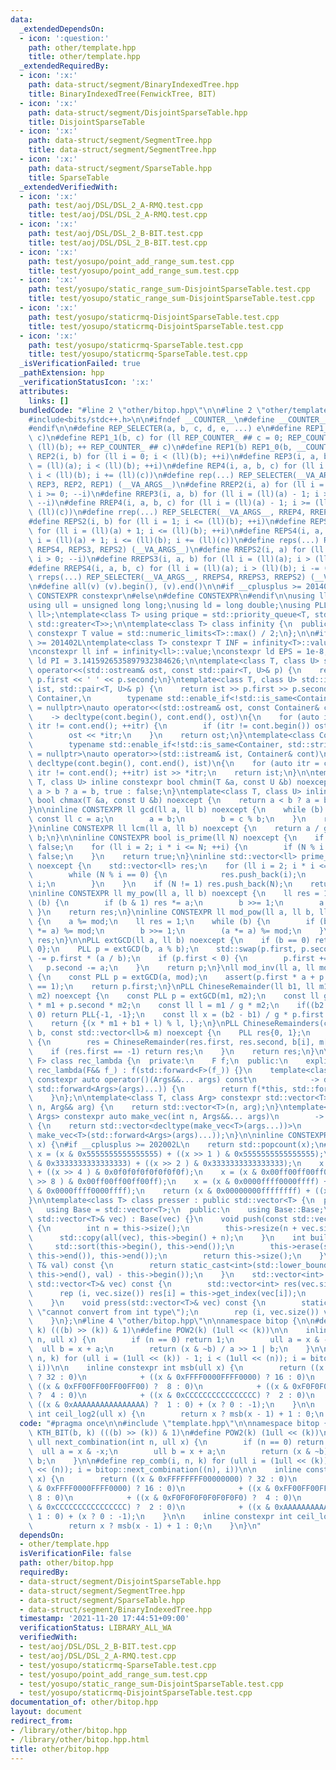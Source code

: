 ```yaml
---
data:
  _extendedDependsOn:
  - icon: ':question:'
    path: other/template.hpp
    title: other/template.hpp
  _extendedRequiredBy:
  - icon: ':x:'
    path: data-struct/segment/BinaryIndexedTree.hpp
    title: BinaryIndexedTree(FenwickTree, BIT)
  - icon: ':x:'
    path: data-struct/segment/DisjointSparseTable.hpp
    title: DisjointSparseTable
  - icon: ':x:'
    path: data-struct/segment/SegmentTree.hpp
    title: data-struct/segment/SegmentTree.hpp
  - icon: ':x:'
    path: data-struct/segment/SparseTable.hpp
    title: SparseTable
  _extendedVerifiedWith:
  - icon: ':x:'
    path: test/aoj/DSL/DSL_2_A-RMQ.test.cpp
    title: test/aoj/DSL/DSL_2_A-RMQ.test.cpp
  - icon: ':x:'
    path: test/aoj/DSL/DSL_2_B-BIT.test.cpp
    title: test/aoj/DSL/DSL_2_B-BIT.test.cpp
  - icon: ':x:'
    path: test/yosupo/point_add_range_sum.test.cpp
    title: test/yosupo/point_add_range_sum.test.cpp
  - icon: ':x:'
    path: test/yosupo/static_range_sum-DisjointSparseTable.test.cpp
    title: test/yosupo/static_range_sum-DisjointSparseTable.test.cpp
  - icon: ':x:'
    path: test/yosupo/staticrmq-DisjointSparseTable.test.cpp
    title: test/yosupo/staticrmq-DisjointSparseTable.test.cpp
  - icon: ':x:'
    path: test/yosupo/staticrmq-SparseTable.test.cpp
    title: test/yosupo/staticrmq-SparseTable.test.cpp
  _isVerificationFailed: true
  _pathExtension: hpp
  _verificationStatusIcon: ':x:'
  attributes:
    links: []
  bundledCode: "#line 2 \"other/bitop.hpp\"\n\n#line 2 \"other/template.hpp\"\n\n\
    #include<bits/stdc++.h>\n\n#ifndef __COUNTER__\n#define __COUNTER__ __LINE__\n\
    #endif\n\n#define REP_SELECTER(a, b, c, d, e, ...) e\n#define REP1_0(b, c) REP1_1(b,\
    \ c)\n#define REP1_1(b, c) for (ll REP_COUNTER_ ## c = 0; REP_COUNTER_ ## c <\
    \ (ll)(b); ++ REP_COUNTER_ ## c)\n#define REP1(b) REP1_0(b, __COUNTER__)\n#define\
    \ REP2(i, b) for (ll i = 0; i < (ll)(b); ++i)\n#define REP3(i, a, b) for (ll i\
    \ = (ll)(a); i < (ll)(b); ++i)\n#define REP4(i, a, b, c) for (ll i = (ll)(a);\
    \ i < (ll)(b); i += (ll)(c))\n#define rep(...) REP_SELECTER(__VA_ARGS__, REP4,\
    \ REP3, REP2, REP1) (__VA_ARGS__)\n#define RREP2(i, a) for (ll i = (ll)(a) - 1;\
    \ i >= 0; --i)\n#define RREP3(i, a, b) for (ll i = (ll)(a) - 1; i >= (ll)(b);\
    \ --i)\n#define RREP4(i, a, b, c) for (ll i = (ll)(a) - 1; i >= (ll)(b); i -=\
    \ (ll)(c))\n#define rrep(...) REP_SELECTER(__VA_ARGS__, RREP4, RREP3, RREP2) (__VA_ARGS__)\n\
    #define REPS2(i, b) for (ll i = 1; i <= (ll)(b); ++i)\n#define REPS3(i, a, b)\
    \ for (ll i = (ll)(a) + 1; i <= (ll)(b); ++i)\n#define REPS4(i, a, b, c) for (ll\
    \ i = (ll)(a) + 1; i <= (ll)(b); i += (ll)(c))\n#define reps(...) REP_SELECTER(__VA_ARGS__,\
    \ REPS4, REPS3, REPS2) (__VA_ARGS__)\n#define RREPS2(i, a) for (ll i = (ll)(a);\
    \ i > 0; --i)\n#define RREPS3(i, a, b) for (ll i = (ll)(a); i > (ll)(b); --i)\n\
    #define RREPS4(i, a, b, c) for (ll i = (ll)(a); i > (ll)(b); i -= (ll)(c))\n#define\
    \ rreps(...) REP_SELECTER(__VA_ARGS__, RREPS4, RREPS3, RREPS2) (__VA_ARGS__)\n\
    \n#define all(v) (v).begin(), (v).end()\n\n#if __cplusplus >= 201402L\n#define\
    \ CONSTEXPR constexpr\n#else\n#define CONSTEXPR\n#endif\n\nusing ll = long long;\n\
    using ull = unsigned long long;\nusing ld = long double;\nusing PLL = std::pair<ll,\
    \ ll>;\ntemplate<class T> using prique = std::priority_queue<T, std::vector<T>,\
    \ std::greater<T>>;\n\ntemplate<class T> class infinity {\n  public:\n    static\
    \ constexpr T value = std::numeric_limits<T>::max() / 2;\n};\n\n#if __cplusplus\
    \ >= 201402L\ntemplate<class T> constexpr T INF = infinity<T>::value;\n#endif\n\
    \nconstexpr ll inf = infinity<ll>::value;\nconstexpr ld EPS = 1e-8;\nconstexpr\
    \ ld PI = 3.1415926535897932384626;\n\ntemplate<class T, class U> std::ostream&\
    \ operator<<(std::ostream& ost, const std::pair<T, U>& p) {\n    return ost <<\
    \ p.first << ' ' << p.second;\n}\ntemplate<class T, class U> std::istream& operator<<(std::istream&\
    \ ist, std::pair<T, U>& p) {\n    return ist >> p.first >> p.second;\n}\n\ntemplate<class\
    \ Container,\n        typename std::enable_if<!std::is_same<Container, std::string>::value>::type*\
    \ = nullptr>\nauto operator<<(std::ostream& ost, const Container& cont)\n    \
    \    -> decltype(cont.begin(), cont.end(), ost)\n{\n    for (auto itr = cont.begin();\
    \ itr != cont.end(); ++itr) {\n        if (itr != cont.begin()) ost << ' ';\n\
    \        ost << *itr;\n    }\n    return ost;\n}\ntemplate<class Container,\n\
    \        typename std::enable_if<!std::is_same<Container, std::string>::value>::type*\
    \ = nullptr>\nauto operator>>(std::istream& ist, Container& cont)\n        ->\
    \ decltype(cont.begin(), cont.end(), ist)\n{\n    for (auto itr = cont.begin();\
    \ itr != cont.end(); ++itr) ist >> *itr;\n    return ist;\n}\n\ntemplate<class\
    \ T, class U> inline constexpr bool chmin(T &a, const U &b) noexcept {\n    return\
    \ a > b ? a = b, true : false;\n}\ntemplate<class T, class U> inline constexpr\
    \ bool chmax(T &a, const U &b) noexcept {\n    return a < b ? a = b, true : false;\n\
    }\n\ninline CONSTEXPR ll gcd(ll a, ll b) noexcept {\n    while (b) {\n       \
    \ const ll c = a;\n        a = b;\n        b = c % b;\n    }\n    return a;\n\
    }\ninline CONSTEXPR ll lcm(ll a, ll b) noexcept {\n    return a / gcd(a, b) *\
    \ b;\n}\n\ninline CONSTEXPR bool is_prime(ll N) noexcept {\n    if (N <= 1) return\
    \ false;\n    for (ll i = 2; i * i <= N; ++i) {\n        if (N % i == 0) return\
    \ false;\n    }\n    return true;\n}\ninline std::vector<ll> prime_factor(ll N)\
    \ noexcept {\n    std::vector<ll> res;\n    for (ll i = 2; i * i <= N; ++i) {\n\
    \        while (N % i == 0) {\n            res.push_back(i);\n            N /=\
    \ i;\n        }\n    }\n    if (N != 1) res.push_back(N);\n    return res;\n}\n\
    \ninline CONSTEXPR ll my_pow(ll a, ll b) noexcept {\n    ll res = 1;\n    while\
    \ (b) {\n        if (b & 1) res *= a;\n        b >>= 1;\n        a *= a;\n   \
    \ }\n    return res;\n}\ninline CONSTEXPR ll mod_pow(ll a, ll b, ll mod) noexcept\
    \ {\n    a %= mod;\n    ll res = 1;\n    while (b) {\n        if (b & 1) (res\
    \ *= a) %= mod;\n        b >>= 1;\n        (a *= a) %= mod;\n    }\n    return\
    \ res;\n}\n\nPLL extGCD(ll a, ll b) noexcept {\n    if (b == 0) return PLL{1,\
    \ 0};\n    PLL p = extGCD(b, a % b);\n    std::swap(p.first, p.second);\n    p.second\
    \ -= p.first * (a / b);\n    if (p.first < 0) {\n        p.first += b;\n     \
    \   p.second -= a;\n    }\n    return p;\n}\nll mod_inv(ll a, ll mod) noexcept\
    \ {\n    const PLL p = extGCD(a, mod);\n    assert(p.first * a + p.second * mod\
    \ == 1);\n    return p.first;\n}\nPLL ChineseRemainder(ll b1, ll m1, ll b2, ll\
    \ m2) noexcept {\n    const PLL p = extGCD(m1, m2);\n    const ll g = p.first\
    \ * m1 + p.second * m2;\n    const ll l = m1 / g * m2;\n    if((b2 - b1) % g !=\
    \ 0) return PLL{-1, -1};\n    const ll x = (b2 - b1) / g * p.first % (m2 / g);\n\
    \    return {(x * m1 + b1 + l) % l, l};\n}\nPLL ChineseRemainders(const std::vector<ll>&\
    \ b, const std::vector<ll>& m) noexcept {\n    PLL res{0, 1};\n    rep (i, b.size())\
    \ {\n        res = ChineseRemainder(res.first, res.second, b[i], m[i]);\n    \
    \    if (res.first == -1) return res;\n    }\n    return res;\n}\n\ntemplate<class\
    \ F> class rec_lambda {\n  private:\n    F f;\n  public:\n    explicit constexpr\
    \ rec_lambda(F&& f_) : f(std::forward<F>(f_)) {}\n    template<class... Args>\
    \ constexpr auto operator()(Args&&... args) const\n            -> decltype(f(*this,\
    \ std::forward<Args>(args)...)) {\n        return f(*this, std::forward<Args>(args)...);\n\
    \    }\n};\n\ntemplate<class T, class Arg> constexpr std::vector<T> make_vec(int\
    \ n, Arg&& arg) {\n    return std::vector<T>(n, arg);\n}\ntemplate<class T, class...\
    \ Args> constexpr auto make_vec(int n, Args&&... args)\n        -> std::vector<decltype(make_vec<T>(args...))>\
    \ {\n    return std::vector<decltype(make_vec<T>(args...))>\n               (n,\
    \ make_vec<T>(std::forward<Args>(args)...));\n}\n\ninline CONSTEXPR int popcnt(ull\
    \ x) {\n#if __cplusplus >= 202002L\n    return std::popcount(x);\n#endif\n   \
    \ x = (x & 0x5555555555555555) + ((x >> 1 ) & 0x5555555555555555);\n    x = (x\
    \ & 0x3333333333333333) + ((x >> 2 ) & 0x3333333333333333);\n    x = (x & 0x0f0f0f0f0f0f0f0f)\
    \ + ((x >> 4 ) & 0x0f0f0f0f0f0f0f0f);\n    x = (x & 0x00ff00ff00ff00ff) + ((x\
    \ >> 8 ) & 0x00ff00ff00ff00ff);\n    x = (x & 0x0000ffff0000ffff) + ((x >> 16)\
    \ & 0x0000ffff0000ffff);\n    return (x & 0x00000000ffffffff) + ((x >> 32) & 0x00000000ffffffff);\n\
    }\n\ntemplate<class T> class presser : public std::vector<T> {\n  private:\n \
    \   using Base = std::vector<T>;\n  public:\n    using Base::Base;\n    presser(const\
    \ std::vector<T>& vec) : Base(vec) {}\n    void push(const std::vector<T>& vec)\
    \ {\n        int n = this->size();\n        this->resize(n + vec.size());\n  \
    \      std::copy(all(vec), this->begin() + n);\n    }\n    int build() {\n   \
    \     std::sort(this->begin(), this->end());\n        this->erase(std::unique(this->begin(),\
    \ this->end()), this->end());\n        return this->size();\n    }\n    int get_index(const\
    \ T& val) const {\n        return static_cast<int>(std::lower_bound(this->begin(),\
    \ this->end(), val) - this->begin());\n    }\n    std::vector<int> pressed(const\
    \ std::vector<T>& vec) const {\n        std::vector<int> res(vec.size());\n  \
    \      rep (i, vec.size()) res[i] = this->get_index(vec[i]);\n        return res;\n\
    \    }\n    void press(std::vector<T>& vec) const {\n        static_assert(std::is_integral<T>::value,\
    \ \"cannot convert from int type\");\n        rep (i, vec.size()) vec[i] = this->get_index(vec[i]);\n\
    \    }\n};\n#line 4 \"other/bitop.hpp\"\n\nnamespace bitop {\n\n#define KTH_BIT(b,\
    \ k) (((b) >> (k)) & 1)\n#define POW2(k) (1ull << (k))\n\n    inline ull next_combination(int\
    \ n, ull x) {\n        if (n == 0) return 1;\n        ull a = x & -x;\n      \
    \  ull b = x + a;\n        return (x & ~b) / a >> 1 | b;\n    }\n\n#define rep_comb(i,\
    \ n, k) for (ull i = (1ull << (k)) - 1; i < (1ull << (n)); i = bitop::next_combination((n),\
    \ i))\n\n    inline constexpr int msb(ull x) {\n        return ((x & 0xFFFFFFFF00000000)\
    \ ? 32 : 0)\n            + ((x & 0xFFFF0000FFFF0000) ? 16 : 0)\n            +\
    \ ((x & 0xFF00FF00FF00FF00) ?  8 : 0)\n            + ((x & 0xF0F0F0F0F0F0F0F0)\
    \ ?  4 : 0)\n            + ((x & 0xCCCCCCCCCCCCCCCC) ?  2 : 0)\n            +\
    \ ((x & 0xAAAAAAAAAAAAAAAA) ?  1 : 0) + (x ? 0 : -1);\n    }\n\n    inline constexpr\
    \ int ceil_log2(ull x) {\n        return x ? msb(x - 1) + 1 : 0;\n    }\n}\n"
  code: "#pragma once\n\n#include \"template.hpp\"\n\nnamespace bitop {\n\n#define\
    \ KTH_BIT(b, k) (((b) >> (k)) & 1)\n#define POW2(k) (1ull << (k))\n\n    inline\
    \ ull next_combination(int n, ull x) {\n        if (n == 0) return 1;\n      \
    \  ull a = x & -x;\n        ull b = x + a;\n        return (x & ~b) / a >> 1 |\
    \ b;\n    }\n\n#define rep_comb(i, n, k) for (ull i = (1ull << (k)) - 1; i < (1ull\
    \ << (n)); i = bitop::next_combination((n), i))\n\n    inline constexpr int msb(ull\
    \ x) {\n        return ((x & 0xFFFFFFFF00000000) ? 32 : 0)\n            + ((x\
    \ & 0xFFFF0000FFFF0000) ? 16 : 0)\n            + ((x & 0xFF00FF00FF00FF00) ? \
    \ 8 : 0)\n            + ((x & 0xF0F0F0F0F0F0F0F0) ?  4 : 0)\n            + ((x\
    \ & 0xCCCCCCCCCCCCCCCC) ?  2 : 0)\n            + ((x & 0xAAAAAAAAAAAAAAAA) ? \
    \ 1 : 0) + (x ? 0 : -1);\n    }\n\n    inline constexpr int ceil_log2(ull x) {\n\
    \        return x ? msb(x - 1) + 1 : 0;\n    }\n}\n"
  dependsOn:
  - other/template.hpp
  isVerificationFile: false
  path: other/bitop.hpp
  requiredBy:
  - data-struct/segment/DisjointSparseTable.hpp
  - data-struct/segment/SegmentTree.hpp
  - data-struct/segment/SparseTable.hpp
  - data-struct/segment/BinaryIndexedTree.hpp
  timestamp: '2021-11-20 17:44:51+09:00'
  verificationStatus: LIBRARY_ALL_WA
  verifiedWith:
  - test/aoj/DSL/DSL_2_B-BIT.test.cpp
  - test/aoj/DSL/DSL_2_A-RMQ.test.cpp
  - test/yosupo/staticrmq-SparseTable.test.cpp
  - test/yosupo/point_add_range_sum.test.cpp
  - test/yosupo/static_range_sum-DisjointSparseTable.test.cpp
  - test/yosupo/staticrmq-DisjointSparseTable.test.cpp
documentation_of: other/bitop.hpp
layout: document
redirect_from:
- /library/other/bitop.hpp
- /library/other/bitop.hpp.html
title: other/bitop.hpp
---
```

